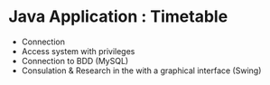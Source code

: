 # Java Application : Timetable

* Connection
* Access system with privileges
* Connection to BDD (MySQL)
* Consulation & Research in the with a graphical interface (Swing)
